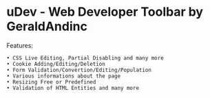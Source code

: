 # uDev - Web Developer Toolbar by GeraldAndinc

Features:

	• CSS Live Editing, Partial Disabling and many more
	• Cookie Adding/Editing/Deletion
	• Form Validation/Convertion/Editing/Population
	• Various informations about the page
	• Resizing Free or Predefined
	• Validation of HTML Entities and many more
